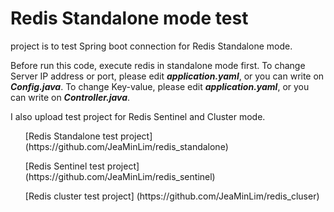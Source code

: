 # Redis Standalone mode test 

project is to test Spring boot connection for Redis Standalone mode.

Before run this code, execute redis in standalone mode first.
To change Server IP address or port, please edit _**application.yaml**_, or you can write on _**Config.java**_.
To change Key-value, please edit _**application.yaml**_, or you can write on _**Controller.java**_.


I also upload test project for Redis Sentinel and Cluster mode.

<ul> [Redis Standalone test project] (https://github.com/JeaMinLim/redis_standalone)  </ul>
<ul> [Redis Sentinel test project] (https://github.com/JeaMinLim/redis_sentinel) </ul>
<ul> [Redis cluster test project] (https://github.com/JeaMinLim/redis_cluser) </ul>

